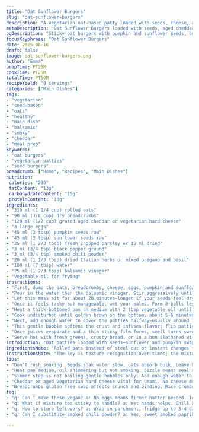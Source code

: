 ```yaml
---
title: "Oat Sunflower Burgers"
slug: "oat-sunflower-burgers"
description: "A vegetarian oat-based patty loaded with seeds, cheese, and herbs. Uses oat groats swapped with rolled oats, sunflower and pumpkin seeds instead of sesame, paprika replaced by smoked chili powder, and tamari swapped for balsamic vinegar. Texture sticky but manageable with wet hands. Brown then simmer in flavored liquid until it thickens and coats the patties. Golden edges, slightly crispy outside, tender moist inside. A versatile main dish fit for quick suppers or meal prep. Rich umami depth from cheese and balsamic, with a hint of smoky heat. No nuts, easy pantry ingredients, simple but needs attention to cooking cues."
metaDescription: "Oat Sunflower Burgers loaded with seeds, aged cheddar, and smoked chili powder. Sticky batter, brown and simmer for layered texture and smoky tang."
ogDescription: "Sticky oat burgers with pumpkin and sunflower seeds, browned crisp then simmered in balsamic-water. Cheddar adds umami, smoky chili for subtle heat."
focusKeyphrase: "Oat Sunflower Burgers"
date: 2025-08-16
draft: false
image: oat-sunflower-burgers.png
author: "Emma"
prepTime: PT25M
cookTime: PT25M
totalTime: PT50M
recipeYield: "8 servings"
categories: ["Main Dishes"]
tags:
- "vegetarian"
- "seed-based"
- "oats"
- "healthy"
- "main dish"
- "balsamic"
- "smoky"
- "cheddar"
- "meal prep"
keywords:
- "oat burgers"
- "vegetarian patties"
- "seed burgers"
breadcrumb: ["Home", "Recipes", "Main Dishes"]
nutrition: 
 calories: "230"
 fatContent: "13g"
 carbohydrateContent: "15g"
 proteinContent: "10g"
ingredients:
- "310 ml (1 1/4 cup) rolled oats"
- "90 ml (3/8 cup) dry breadcrumbs"
- "120 ml (1/2 cup) grated aged cheddar or vegetarian hard cheese"
- "3 large eggs"
- "45 ml (3 tbsp) pumpkin seeds raw"
- "45 ml (3 tbsp) sunflower seeds raw"
- "25 ml (1 2/3 tbsp) fresh chopped parsley or 15 ml dried"
- "3 ml (3/4 tsp) black pepper ground"
- "3 ml (3/4 tsp) smoked chili powder"
- "20 ml (1 1/3 tbsp) dried Italian herbs or mixed oregano and basil"
- "100 ml (7 tbsp) water"
- "25 ml (1 2/3 tbsp) balsamic vinegar"
- "Vegetable oil for frying"
instructions:
- "First, dump the oats, breadcrumbs, cheese, eggs, pumpkin and sunflower seeds into a huge bowl. Add the parsley, black pepper, smoked chili, and herbs; scatter it around."
- "Pour in the water then the balsamic vinegar. Stir aggressively until everything looks blended but thick. The seeds will start to soak up liquids creating that sticky effect. You'll hate the mess but don’t add more water yet."
- "Let this mass sit for about 20 minutes—longer if your seeds feel dry. The mixture should firm slightly yet stay pliable. If overly wet, toss in a spoonful of breadcrumbs; too dry, splash a bit more water."
- "Once it feels tacky but manageable, wet your palms. Form 8 balls less than palm-sized but dense. Warning: very sticky and floppy, but handle gently or they’ll crack apart."
- "Heat a thick-bottomed pan on medium with 2 tbsp vegetable oil until shimmering. Place the patties carefully. They should hiss upon contact—a good sign."
- "Cook undisturbed until golden brown on the bottom, about 5-6 minutes per side. Flip gently using a spatula, brown the other side too. Look for crisp edges but still soft centers."
- "Next, add enough water to cover the patties halfway—usually around 75 ml—pour over balsamic vinegar to sprinkle a touch more acidity. Simmer over medium-low heat."
- "This gentle bubble softens the crust and infuses flavor; flip patties a few times during the 10-12 minutes to coat evenly. The pan will sizzle and aroma intensifies—listen for the liquid reducing, no more than a light glaze left."
- "Once juices evaporate and a thin sticky film forms, smell turns sweet and savory, remove from heat immediately. Overcooking risks drying them out and shrinking into tough chunks."
- "Serve hot with fresh greens, crusty bread, or in a bun slathered with aioli or mustard-based sauce. Store leftovers wrapped in parchment, reheat slowly to avoid hardening."
introduction: "Oat patties loaded with seeds—sunflower and pumpkin swapped out sesame for a crunchier twist. Cheddar instead of your usual collapse-prone cheese adds bite and umami. No paprika but smoky chili powder kicks things up quietly in the background. You want sticky thick batter that’s tricky but manageable wet, no dry crumb mess here. Fried till golden crisp, then simmered in balsamic-water mix for subtle tang and softness. Not your quick dump-toss recipe; needs coaxing and patience. Texture contrast: crusty edges give way to soft, savory center, teaming with herbaceous notes. Perfect for a crowd or meal prepping; keeps and reheats well without rubberizing. No nuts, gluten in breadcrumbs but easily swapped for gf if needed. Been tweaking these for a while—finally hitting right balance between holding shape and tenderness."
ingredientsNote: "Rolled oats instead of steel cut or instant changes texture drastically; this offers a chewy bite but also binds well. Pumpkins seeds replace sesame; brings nuttier, heartier flavor and crunch under teeth. Sunflower seeds boost protein and oil content adding moistness. Cheese not mandatory but vital for umami; hard vegetarian cheese recommended to avoid sogginess. Smoked chili powder lifts the patty silently, can swap with sweet smoked paprika or chipotle powder for heat. Parsley fresh if possible; dried herbs make it easier but less lively. Breadcrumbs are your binder—gluten free can work but crunch changes noticeably. Balsamic vinegar in place of tamari avoids salty overload and adds a fruity tang; soy sauce possible if preferred. Water amount adjusted due to different seed absorption—watch texture closely. Oil choice neutral with high smoke point recommended; avoid olive in case of bitter burn."
instructionsNote: "The key is texture recognition over times; the mixture should be tacky but not soupy. Wetting hands prevents frustration when shaping. Don’t pack too tight or you’ll lose that lightness needed to crisp. Pan must be hot but not screaming mad; medium-curbed heat to brown and hold shape without burning. The first frying seals edges locking moisture. When adding liquid for simmer, pour slowly and carefully: too much water drowns, too little sticks and scorches. The simmer stage is a gentle cooking infusing flavor and cooking through without drying. Flip midway to keep even color and prevent sticking. Smell changes—from raw cereal to toasted nuts to sweet tang of vinegar reduction—are your cues. Remove as soon as glaze sets. With practice, you’ll rely less on timing and more on feel and smell. Can double leftovers; reheat lightly with a spray of water to avoid toughen. If patties fall apart, add more breadcrumbs or reduce water."
tips:
- "Don’t rush soaking. Seeds soak water slow, oats absorb bulk. Leave batter to rest twenty minutes minimum. Texture changes, sticky but pliable. If too wet add breadcrumbs sparingly. Too dry means splash water carefully. Wet hands to form patties or batter clings like glue and breaks apart. Keep pressure gentle; firm but not packed tight. Shape size matters. Smaller than palm keeps thinner edges crisp but interior tender."
- "Heat pan medium, oil shimmering but not smoking. Sizzle means seal activing crust. Don’t flip too soon or you lose browning and moisture lock. Give each side 5 to 6 minutes. Look for golden crust, edges slightly crisp. Flip gently with spatula, never poke or force. After first fry, cracks or breaks means batter too wet or handled too hard. Adjust next batch accordingly."
- "Simmer step is not boiling—gentle bubbles only. Add enough water to cover patties halfway so steam penetrates but no drowning. Balsamic splashed in adds tang, cuts sweetness from cheese. Watch closely as liquid reduces; smell is key. Sweet-savory aroma signals nearing glaze stage. Flip few times during simmer, keep patties coated and prevent sticking. Cooking time flexible, around 10 to 12 minutes. Don’t overdo or outside dries, toughens."
- "Cheddar or aged vegetarian hard cheese vital for umami. No cheese means flatter flavor, less binding oil. Can swap cheddar for vegetarian feta or aged gouda variants but texture varies. Avoid soft cheeses; make batter soggy. Pumpkin and sunflower seeds boost protein and crunch together. Seeds also emit nutty aroma during fry, subtle hint if toast too long can turn bitter. Balance heat and time."
- "Breadcrumbs gluten free swap affects crunch and binding. Rice crumbs or crushed GF crackers ok but absorb water differently; add small amounts slowly. Oil choice affects pan heat and flavor. Neutral high smoke point oils only, avoid olive oil to prevent bitter burnt notes. Fry in batches if pan crowded or temperature drops, won’t brown properly. Leftovers reheat gently with water spray to prevent dry crumb hardening."
faq:
- "q: Can I make these vegan? a: No eggs means firmer batter needed. Try flaxseed or chia gel to bind. Texture different, maybe extra breadcrumbs. Watch moisture closely; might break more easily."
- "q: What if mixture too sticky to handle? a: Wet hands helps. Chill batter briefly to firm up but no longer than 30 mins or seeds suck moisture. Add breadcrumbs bit by bit to stiffen but avoid too dry. Keep palm-sized small for easier flipping."
- "q: How to store leftovers? a: Wrap in parchment, fridge up to 3-4 days. Reheat slowly on low heat; spray water or cover pan to keep moist. Freeze raw shaped patties on tray then bag for 2 months; thaw in fridge before cooking."
- "q: Can I substitute smoked chili powder? a: Yes, sweet smoked paprika or chipotle powder. Adjust quantity matching heat preference. Fresh chili not a good swap; too watery and unpredictable. Smoked powders dry, add subtle smoky layer necessary for complexity."

---
```

